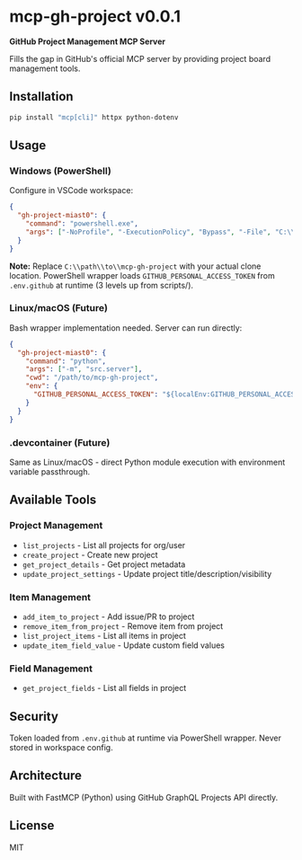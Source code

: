 # mcp-gh-project v0.0.1

**GitHub Project Management MCP Server**

Fills the gap in GitHub's official MCP server by providing project board management tools.

## Installation

```bash
pip install "mcp[cli]" httpx python-dotenv
```

## Usage

### Windows (PowerShell)

Configure in VSCode workspace:

```json
{
  "gh-project-miast0": {
    "command": "powershell.exe",
    "args": ["-NoProfile", "-ExecutionPolicy", "Bypass", "-File", "C:\\path\\to\\mcp-gh-project\\scripts\\mcp-gh-project-wrapper.ps1"]
  }
}
```

**Note:** Replace `C:\\path\\to\\mcp-gh-project` with your actual clone location. PowerShell wrapper loads `GITHUB_PERSONAL_ACCESS_TOKEN` from `.env.github` at runtime (3 levels up from scripts/).

### Linux/macOS (Future)

Bash wrapper implementation needed. Server can run directly:

```json
{
  "gh-project-miast0": {
    "command": "python",
    "args": ["-m", "src.server"],
    "cwd": "/path/to/mcp-gh-project",
    "env": {
      "GITHUB_PERSONAL_ACCESS_TOKEN": "${localEnv:GITHUB_PERSONAL_ACCESS_TOKEN}"
    }
  }
}
```

### .devcontainer (Future)

Same as Linux/macOS - direct Python module execution with environment variable passthrough.

## Available Tools

### Project Management
- `list_projects` - List all projects for org/user
- `create_project` - Create new project
- `get_project_details` - Get project metadata
- `update_project_settings` - Update project title/description/visibility

### Item Management  
- `add_item_to_project` - Add issue/PR to project
- `remove_item_from_project` - Remove item from project
- `list_project_items` - List all items in project
- `update_item_field_value` - Update custom field values

### Field Management
- `get_project_fields` - List all fields in project

## Security

Token loaded from `.env.github` at runtime via PowerShell wrapper. Never stored in workspace config.

## Architecture

Built with FastMCP (Python) using GitHub GraphQL Projects API directly.

## License

MIT
